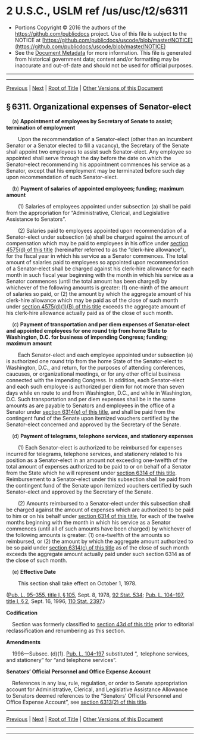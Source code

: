 ---
---

# 2 U.S.C., USLM ref /us/usc/t2/s6311

* Portions Copyright © 2016 the authors of the https://github.com/publicdocs project.
  Use of this file is subject to the NOTICE at [https://github.com/publicdocs/uscode/blob/master/NOTICE](https://github.com/publicdocs/uscode/blob/master/NOTICE)
* See the [Document Metadata](././../../../../..//README.md) for more information.
  This file is generated from historical government data; content and/or formatting may be inaccurate and out-of-date and should not be used for official purposes.

----------
----------

[Previous](./../../../../..//us/usc/t2/ch63/schII/m__us_usc_t2_ch63_schII.md) | [Next](./../../../../..//us/usc/t2/ch63/schII/m__us_usc_t2_s6312.md) | [Root of Title](./../../../../../) | [Other Versions of this Document](https://publicdocs.github.io/go/links?ns=uslm&ref=%2Fus%2Fusc%2Ft2%2Fs6311)

## § 6311. Organizational expenses of Senator-elect

    (a) __Appointment of employees by Secretary of Senate to assist; termination of employment__ 

        Upon the recommendation of a Senator-elect (other than an incumbent Senator or a Senator elected to fill a vacancy), the Secretary of the Senate shall appoint two employees to assist such Senator-elect. Any employee so appointed shall serve through the day before the date on which the Senator-elect recommending his appointment commences his service as a Senator, except that his employment may be terminated before such day upon recommendation of such Senator-elect.

    (b) __Payment of salaries of appointed employees; funding; maximum amount__ 

        (1) Salaries of employees appointed under subsection (a) shall be paid from the appropriation for “Administrative, Clerical, and Legislative Assistance to Senators”.

        (2) Salaries paid to employees appointed upon recommendation of a Senator-elect under subsection (a) shall be charged against the amount of compensation which may be paid to employees in his office under [section 4575(d) of this title][/us/usc/t2/s4575/d] (hereinafter referred to as the “clerk-hire allowance”), for the fiscal year in which his service as a Senator commences. The total amount of salaries paid to employees so appointed upon recommendation of a Senator-elect shall be charged against his clerk-hire allowance for each month in such fiscal year beginning with the month in which his service as a Senator commences (until the total amount has been charged) by whichever of the following amounts is greater: (1) one-ninth of the amount of salaries so paid, or (2) the amount by which the aggregate amount of his clerk-hire allowance which may be paid as of the close of such month under [section 4575(d)(1)(B) of this title][/us/usc/t2/s4575/d/1/B] exceeds the aggregate amount of his clerk-hire allowance actually paid as of the close of such month.

    (c) __Payment of transportation and per diem expenses of Senator-elect and appointed employees for one round trip from home State to Washington, D.C. for business of impending Congress; funding; maximum amount__ 

        Each Senator-elect and each employee appointed under subsection (a) is authorized one round trip from the home State of the Senator-elect to Washington, D.C., and return, for the purposes of attending conferences, caucuses, or organizational meetings, or for any other official business connected with the impending Congress. In addition, each Senator-elect and each such employee is authorized per diem for not more than seven days while en route to and from Washington, D.C., and while in Washington, D.C. Such transportation and per diem expenses shall be in the same amounts as are payable to Senators and employees in the office of a Senator under [section 6314(e) of this title][/us/usc/t2/s6314/e], and shall be paid from the contingent fund of the Senate upon itemized vouchers certified by the Senator-elect concerned and approved by the Secretary of the Senate.

    (d) __Payment of telegrams, telephone services, and stationery expenses__ 

        (1) Each Senator-elect is authorized to be reimbursed for expenses incurred for telegrams, telephone services, and stationery related to his position as a Senator-elect in an amount not exceeding one-twelfth of the total amount of expenses authorized to be paid to or on behalf of a Senator from the State which he will represent under [section 6314 of this title][/us/usc/t2/s6314]. Reimbursement to a Senator-elect under this subsection shall be paid from the contingent fund of the Senate upon itemized vouchers certified by such Senator-elect and approved by the Secretary of the Senate.

        (2) Amounts reimbursed to a Senator-elect under this subsection shall be charged against the amount of expenses which are authorized to be paid to him or on his behalf under [section 6314 of this title][/us/usc/t2/s6314], for each of the twelve months beginning with the month in which his service as a Senator commences (until all of such amounts have been charged) by whichever of the following amounts is greater: (1) one-twelfth of the amounts so reimbursed, or (2) the amount by which the aggregate amount authorized to be so paid under [section 6314(c) of this title][/us/usc/t2/s6314/c] as of the close of such month exceeds the aggregate amount actually paid under such section 6314 as of the close of such month.

    (e) __Effective Date__ 

        This section shall take effect on October 1, 1978.

([Pub. L. 95–355, title I, § 105][/us/pl/95/355/s105], Sept. 8, 1978, [92 Stat. 534][/us/stat/92/534]; [Pub. L. 104–197, title I, § 2][/us/pl/104/197/s2], Sept. 16, 1996, [110 Stat. 2397][/us/stat/110/2397].)

 __Codification__ 

    Section was formerly classified to [section 43d of this title][/us/usc/t2/s43d] prior to editorial reclassification and renumbering as this section.

 __Amendments__ 

    1996—Subsec. (d)(1). [Pub. L. 104–197][/us/pl/104/197] substituted “, telephone services, and stationery” for “and telephone services”.

 __Senators’ Official Personnel and Office Expense Account__ 

    References in any law, rule, regulation, or order to Senate appropriation account for Administrative, Clerical, and Legislative Assistance Allowance to Senators deemed references to the “Senators’ Official Personnel and Office Expense Account”, see [section 6313(2) of this title][/us/usc/t2/s6313/2].

----------

[Previous](./../../../../..//us/usc/t2/ch63/schII/m__us_usc_t2_ch63_schII.md) | [Next](./../../../../..//us/usc/t2/ch63/schII/m__us_usc_t2_s6312.md) | [Root of Title](./../../../../../) | [Other Versions of this Document](https://publicdocs.github.io/go/links?ns=uslm&ref=%2Fus%2Fusc%2Ft2%2Fs6311)

----------
----------

[/us/usc/t2/s4575/d]: https://publicdocs.github.io/go/links?ns=uslm&ref=%2Fus%2Fusc%2Ft2%2Fs4575%2Fd
[/us/usc/t2/s4575/d/1/B]: https://publicdocs.github.io/go/links?ns=uslm&ref=%2Fus%2Fusc%2Ft2%2Fs4575%2Fd%2F1%2FB
[/us/usc/t2/s6314/e]: https://publicdocs.github.io/go/links?ns=uslm&ref=%2Fus%2Fusc%2Ft2%2Fs6314%2Fe
[/us/usc/t2/s6314]: https://publicdocs.github.io/go/links?ns=uslm&ref=%2Fus%2Fusc%2Ft2%2Fs6314
[/us/usc/t2/s6314]: https://publicdocs.github.io/go/links?ns=uslm&ref=%2Fus%2Fusc%2Ft2%2Fs6314
[/us/usc/t2/s6314/c]: https://publicdocs.github.io/go/links?ns=uslm&ref=%2Fus%2Fusc%2Ft2%2Fs6314%2Fc
[/us/pl/95/355/s105]: https://publicdocs.github.io/go/links?ns=uslm&ref=%2Fus%2Fpl%2F95%2F355%2Fs105
[/us/stat/92/534]: https://publicdocs.github.io/go/links?ns=uslm&ref=%2Fus%2Fstat%2F92%2F534
[/us/pl/104/197/s2]: https://publicdocs.github.io/go/links?ns=uslm&ref=%2Fus%2Fpl%2F104%2F197%2Fs2
[/us/stat/110/2397]: https://publicdocs.github.io/go/links?ns=uslm&ref=%2Fus%2Fstat%2F110%2F2397
[/us/usc/t2/s43d]: https://publicdocs.github.io/go/links?ns=uslm&ref=%2Fus%2Fusc%2Ft2%2Fs43d
[/us/pl/104/197]: https://publicdocs.github.io/go/links?ns=uslm&ref=%2Fus%2Fpl%2F104%2F197
[/us/usc/t2/s6313/2]: https://publicdocs.github.io/go/links?ns=uslm&ref=%2Fus%2Fusc%2Ft2%2Fs6313%2F2


